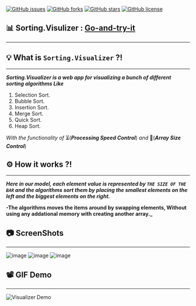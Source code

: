 [![GitHub issues](https://img.shields.io/github/issues/AbdallahHemdan/Sorting.Visualizer)](https://github.com/AbdallahHemdan/Sorting.Visualizer/issues)
[![GitHub forks](https://img.shields.io/github/forks/AbdallahHemdan/Sorting.Visualizer)](https://github.com/AbdallahHemdan/Sorting.Visualizer/network)
[![GitHub stars](https://img.shields.io/github/stars/AbdallahHemdan/Sorting.Visualizer)](https://github.com/AbdallahHemdan/Sorting.Visualizer/stargazers)
[![GitHub license](https://img.shields.io/github/license/AbdallahHemdan/Sorting.Visualizer)](https://github.com/AbdallahHemdan/Sorting.Visualizer/blob/master/LICENSE)
## 📊 Sorting.Visulizer : [Go-and-try-it](https://hamdolavisualizer.netlify.com/?fbclid=IwAR0YJMegmtW4CKDtiUM256qrCGwxbQqUDq0OJK6qjAqGiYdaS-oPdq3pFX8)
--------------------

## 💡 What is ```Sorting.Visualizer``` ?!
--------------------------------------
**_Sorting.Visualizer is a web app for visualizing a bunch of different sorting algorithms Like_**
1. Selection Sort.
2. Bubble Sort.
3. Insertion Sort.
4. Merge Sort.
5. Quick Sort.
6. Heap Sort.

_With the functionality of_ ⏳(**_Processing Speed Control_**)  _and_   📏(**_Array Size Control_**)
## ⚙ How it works ?!
-------------------
**_Here in our model, each element value is represented by ```THE SIZE OF THE BAR``` and the algorithms sort them by placing the smallest elements on the left and the biggest elements on the right._**

**-The algorithms moves the items around by swapping elements, Without using any addational memory with creating another array._**

## 📷 ScreenShots 
------------------
![image](https://user-images.githubusercontent.com/40190772/70376007-3c96b380-190d-11ea-90f1-56f29eedb5f4.png)
![image](https://user-images.githubusercontent.com/40190772/70376030-74056000-190d-11ea-9a93-496c01cbd641.png)
![image](https://user-images.githubusercontent.com/40190772/70376037-82537c00-190d-11ea-8407-d9dd4b6cce94.png)

## 📽 GIF Demo
--------------
![Visualizer Demo](https://user-images.githubusercontent.com/40190772/70376256-a4e69480-190f-11ea-9a70-2c15d6c1a81a.gif)
